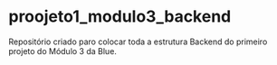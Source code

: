 # proojeto1_modulo3_backend
Repositório criado paro colocar toda a estrutura Backend do primeiro projeto do Módulo 3 da Blue.
